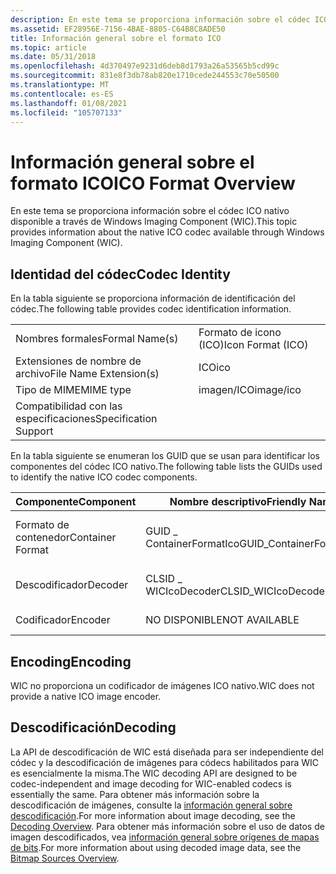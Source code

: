 ```yaml
---
description: En este tema se proporciona información sobre el códec ICO nativo disponible a través de Windows Imaging Component (WIC).
ms.assetid: EF28956E-7156-4BAE-8805-C64B8C8ADE50
title: Información general sobre el formato ICO
ms.topic: article
ms.date: 05/31/2018
ms.openlocfilehash: 4d370497e9231d6deb8d1793a26a53565b5cd99c
ms.sourcegitcommit: 831e8f3db78ab820e1710cede244553c70e50500
ms.translationtype: MT
ms.contentlocale: es-ES
ms.lasthandoff: 01/08/2021
ms.locfileid: "105707133"
---
```

# <a name="ico-format-overview"></a><span data-ttu-id="3c0cb-103">Información general sobre el formato ICO</span><span class="sxs-lookup"><span data-stu-id="3c0cb-103">ICO Format Overview</span></span>

<span data-ttu-id="3c0cb-104">En este tema se proporciona información sobre el códec ICO nativo disponible a través de Windows Imaging Component (WIC).</span><span class="sxs-lookup"><span data-stu-id="3c0cb-104">This topic provides information about the native ICO codec available through Windows Imaging Component (WIC).</span></span>

## <a name="codec-identity"></a><span data-ttu-id="3c0cb-105">Identidad del códec</span><span class="sxs-lookup"><span data-stu-id="3c0cb-105">Codec Identity</span></span>

<span data-ttu-id="3c0cb-106">En la tabla siguiente se proporciona información de identificación del códec.</span><span class="sxs-lookup"><span data-stu-id="3c0cb-106">The following table provides codec identification information.</span></span>



|                        |                   |
|------------------------|-------------------|
| <span data-ttu-id="3c0cb-107">Nombres formales</span><span class="sxs-lookup"><span data-stu-id="3c0cb-107">Formal Name(s)</span></span>         | <span data-ttu-id="3c0cb-108">Formato de icono (ICO)</span><span class="sxs-lookup"><span data-stu-id="3c0cb-108">Icon Format (ICO)</span></span> |
| <span data-ttu-id="3c0cb-109">Extensiones de nombre de archivo</span><span class="sxs-lookup"><span data-stu-id="3c0cb-109">File Name Extension(s)</span></span> | <span data-ttu-id="3c0cb-110">ICO</span><span class="sxs-lookup"><span data-stu-id="3c0cb-110">ico</span></span>               |
| <span data-ttu-id="3c0cb-111">Tipo de MIME</span><span class="sxs-lookup"><span data-stu-id="3c0cb-111">MIME type</span></span>              | <span data-ttu-id="3c0cb-112">imagen/ICO</span><span class="sxs-lookup"><span data-stu-id="3c0cb-112">image/ico</span></span>         |
| <span data-ttu-id="3c0cb-113">Compatibilidad con las especificaciones</span><span class="sxs-lookup"><span data-stu-id="3c0cb-113">Specification Support</span></span>  |                   |



 

<span data-ttu-id="3c0cb-114">En la tabla siguiente se enumeran los GUID que se usan para identificar los componentes del códec ICO nativo.</span><span class="sxs-lookup"><span data-stu-id="3c0cb-114">The following table lists the GUIDs used to identify the native ICO codec components.</span></span>



| <span data-ttu-id="3c0cb-115">Componente</span><span class="sxs-lookup"><span data-stu-id="3c0cb-115">Component</span></span>        | <span data-ttu-id="3c0cb-116">Nombre descriptivo</span><span class="sxs-lookup"><span data-stu-id="3c0cb-116">Friendly Name</span></span>            | <span data-ttu-id="3c0cb-117">GUID</span><span class="sxs-lookup"><span data-stu-id="3c0cb-117">GUID</span></span>                                |
|------------------|--------------------------|-------------------------------------|
| <span data-ttu-id="3c0cb-118">Formato de contenedor</span><span class="sxs-lookup"><span data-stu-id="3c0cb-118">Container Format</span></span> | <span data-ttu-id="3c0cb-119">GUID \_ ContainerFormatIco</span><span class="sxs-lookup"><span data-stu-id="3c0cb-119">GUID\_ContainerFormatIco</span></span> | <span data-ttu-id="3c0cb-120">a3a860c4-338f-4c17-919afba4b5628f21</span><span class="sxs-lookup"><span data-stu-id="3c0cb-120">a3a860c4-338f-4c17-919afba4b5628f21</span></span> |
| <span data-ttu-id="3c0cb-121">Descodificador</span><span class="sxs-lookup"><span data-stu-id="3c0cb-121">Decoder</span></span>          | <span data-ttu-id="3c0cb-122">CLSID \_ WICIcoDecoder</span><span class="sxs-lookup"><span data-stu-id="3c0cb-122">CLSID\_WICIcoDecoder</span></span>     | <span data-ttu-id="3c0cb-123">c61bfcdf-2e0f-4aad-a8d7e06bafebcdfe</span><span class="sxs-lookup"><span data-stu-id="3c0cb-123">c61bfcdf-2e0f-4aad-a8d7e06bafebcdfe</span></span> |
| <span data-ttu-id="3c0cb-124">Codificador</span><span class="sxs-lookup"><span data-stu-id="3c0cb-124">Encoder</span></span>          | <span data-ttu-id="3c0cb-125">NO DISPONIBLE</span><span class="sxs-lookup"><span data-stu-id="3c0cb-125">NOT AVAILABLE</span></span>            | <span data-ttu-id="3c0cb-126">NO DISPONIBLE</span><span class="sxs-lookup"><span data-stu-id="3c0cb-126">NOT AVAILABLE</span></span>                       |



 

## <a name="encoding"></a><span data-ttu-id="3c0cb-127">Encoding</span><span class="sxs-lookup"><span data-stu-id="3c0cb-127">Encoding</span></span>

<span data-ttu-id="3c0cb-128">WIC no proporciona un codificador de imágenes ICO nativo.</span><span class="sxs-lookup"><span data-stu-id="3c0cb-128">WIC does not provide a native ICO image encoder.</span></span>

## <a name="decoding"></a><span data-ttu-id="3c0cb-129">Descodificación</span><span class="sxs-lookup"><span data-stu-id="3c0cb-129">Decoding</span></span>

<span data-ttu-id="3c0cb-130">La API de descodificación de WIC está diseñada para ser independiente del códec y la descodificación de imágenes para códecs habilitados para WIC es esencialmente la misma.</span><span class="sxs-lookup"><span data-stu-id="3c0cb-130">The WIC decoding API are designed to be codec-independent and image decoding for WIC-enabled codecs is essentially the same.</span></span> <span data-ttu-id="3c0cb-131">Para obtener más información sobre la descodificación de imágenes, consulte la [información general sobre descodificación](-wic-creating-decoder.md).</span><span class="sxs-lookup"><span data-stu-id="3c0cb-131">For more information about image decoding, see the [Decoding Overview](-wic-creating-decoder.md).</span></span> <span data-ttu-id="3c0cb-132">Para obtener más información sobre el uso de datos de imagen descodificados, vea [información general sobre orígenes de mapas de bits](-wic-bitmapsources.md).</span><span class="sxs-lookup"><span data-stu-id="3c0cb-132">For more information about using decoded image data, see the [Bitmap Sources Overview](-wic-bitmapsources.md).</span></span>

 

 



